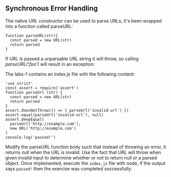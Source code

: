 ## Synchronous Error Handling

The native _URL_ constructor can be used to parse URLs, it's been wrapped into a function called parseURL:

```
function parseURL(str){
  const parsed = new URL(str)
  return parsed
}
```

If URL is passed a unparsable URL string it will throw, so calling _parseURL('foo')_ will result
in an exception:

The labs-1 contains an index.js file with the following content:

```
'use strict'
const assert = require('assert')
function parseUrl (str) {
  const parsed = new URL(str)
  return parsed
}
assert.doesNotThrow(() => { parseUrl('invalid-url') })
assert.equal(parseUrl('invalid-url'), null)
assert.deepEqual(
  parseUrl('http://example.com'),
  new URL('http://example.com')
)
console.log('passed!')

```

Modify the parseURL function body such that instead of throwing an error, it returns null when
the URL is invalid. Use the fact that URL will throw when given invalid input to determine
whether or not to return null or a parsed object.
Once implemented, execute the `index.js` file with node, if the output says `passed!` then the
exercise was completed successfully:

